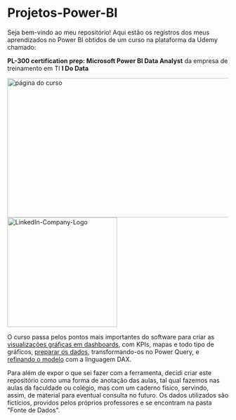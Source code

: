 # Projetos-Power-BI
  Seja bem-vindo ao meu repositório! Aqui estão os registros dos meus aprendizados no Power BI obtidos de um curso na plataforma da Udemy chamado:

**PL-300 certification prep: Microsoft Power BI Data Analyst** da empresa de treinamento em TI **I Do Data**

<img width="1095" height="318" alt="página do curso" src="https://github.com/user-attachments/assets/a6e1eeb2-44c9-457a-b785-00b8858f4925" /> <img width="250" height="250" alt="LinkedIn-Company-Logo" src="https://github.com/user-attachments/assets/68200d28-44dc-4bee-ab07-a42b1fbe64dd" />


  O curso passa pelos pontos mais importantes do software para criar as <ins>visualizações gráficas em dashboards</ins>, com KPIs, mapas e todo tipo de gráficos, <ins>preparar os dados</ins>, transformando-os no Power Query, e <ins>refinando o modelo</ins> com a linguagem DAX.
  
  Para além de expor o que sei fazer com a ferramenta, decidi criar este repositório como uma forma de anotação das aulas, tal qual fazemos nas aulas da faculdade ou colégio, mas com um caderno físico, servindo, assim, de material para eventual consulta no futuro. Os dados utilizados são fictícios, providos pelos próprios professores e se encontram na pasta "Fonte de Dados".
